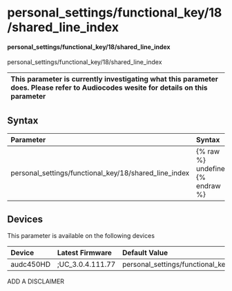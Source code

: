 ﻿---
description: personal_settings/functional_key/18/shared_line_index
search: false
---

# personal_settings/functional_key/18/shared_line_index

#### personal_settings/functional_key/18/shared_line_index

personal_settings/functional_key/18/shared_line_index


| This parameter is currently investigating what this parameter does. Please refer to Audiocodes wesite for details on this parameter | 
| :--- |

## Syntax
| Parameter | Syntax |
| :--- | :--- |
|personal_settings/functional_key/18/shared_line_index | {% raw %} undefined {% endraw %}|

## Devices
This parameter is available on the following devices

| Device | Latest Firmware | Default Value |
|:---|:---|:---|
| audc450HD | ;UC_3.0.4.111.77 | personal_settings/functional_key/18/shared_line_index=0 

ADD A DISCLAIMER
